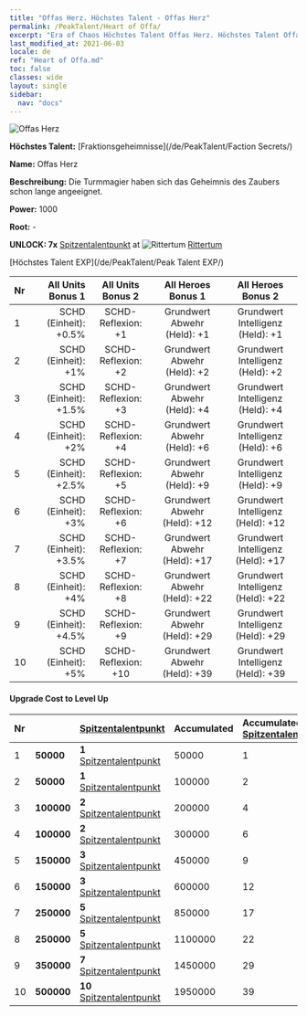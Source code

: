 ```yaml
---
title: "Offas Herz. Höchstes Talent - Offas Herz"
permalink: /PeakTalent/Heart of Offa/
excerpt: "Era of Chaos Höchstes Talent Offas Herz. Höchstes Talent Offas Herz. Offas Herz"
last_modified_at: 2021-06-03
locale: de
ref: "Heart of Offa.md"
toc: false
classes: wide
layout: single
sidebar:
  nav: "docs"
---
```


  ![Offas Herz](/images/pt/talent_3008.png)

  **Höchstes Talent:** [Fraktionsgeheimnisse](/de/PeakTalent/Faction Secrets/)

  **Name:** Offas Herz

  **Beschreibung:** Die Turmmagier haben sich das Geheimnis des Zaubers schon lange angeeignet.

  **Power:** 1000

  **Root:** -

  **UNLOCK: 7x** [Spitzentalentpunkt](/ItemsDE/con_934/) at ![Rittertum](/images/pt/talent_3006.png) [Rittertum](/de/PeakTalent/Chivalry/)

  [Höchstes Talent EXP](/de/PeakTalent/Peak Talent EXP/)

  | Nr | All Units Bonus 1 | All Units Bonus 2 | All Heroes Bonus 1 | All Heroes Bonus 2 |
  |:---|--------------:|:-------------:|:-------------:|:-------------:|
  | 1 | SCHD (Einheit): +0.5% | SCHD-Reflexion: +1 | Grundwert Abwehr (Held): +1 | Grundwert Intelligenz (Held): +1 |
  | 2 | SCHD (Einheit): +1% | SCHD-Reflexion: +2 | Grundwert Abwehr (Held): +2 | Grundwert Intelligenz (Held): +2 |
  | 3 | SCHD (Einheit): +1.5% | SCHD-Reflexion: +3 | Grundwert Abwehr (Held): +4 | Grundwert Intelligenz (Held): +4 |
  | 4 | SCHD (Einheit): +2% | SCHD-Reflexion: +4 | Grundwert Abwehr (Held): +6 | Grundwert Intelligenz (Held): +6 |
  | 5 | SCHD (Einheit): +2.5% | SCHD-Reflexion: +5 | Grundwert Abwehr (Held): +9 | Grundwert Intelligenz (Held): +9 |
  | 6 | SCHD (Einheit): +3% | SCHD-Reflexion: +6 | Grundwert Abwehr (Held): +12 | Grundwert Intelligenz (Held): +12 |
  | 7 | SCHD (Einheit): +3.5% | SCHD-Reflexion: +7 | Grundwert Abwehr (Held): +17 | Grundwert Intelligenz (Held): +17 |
  | 8 | SCHD (Einheit): +4% | SCHD-Reflexion: +8 | Grundwert Abwehr (Held): +22 | Grundwert Intelligenz (Held): +22 |
  | 9 | SCHD (Einheit): +4.5% | SCHD-Reflexion: +9 | Grundwert Abwehr (Held): +29 | Grundwert Intelligenz (Held): +29 |
  | 10 | SCHD (Einheit): +5% | SCHD-Reflexion: +10 | Grundwert Abwehr (Held): +39 | Grundwert Intelligenz (Held): +39 |


#### Upgrade Cost to Level Up

  | Nr | <i class="fas fa-coins"/> | [Spitzentalentpunkt](/ItemsDE/con_934/) | Accumulated <i class="fas fa-coins"/> | Accumulated [Spitzentalentpunkt](/ItemsDE/con_934/) |
  |:---|:--------------|:-------------|:-------------|:-------------|
  | 1 | **50000** | **1** [Spitzentalentpunkt](/ItemsDE/con_934/) | 50000 | 1 |
  | 2 | **50000** | **1** [Spitzentalentpunkt](/ItemsDE/con_934/) | 100000 | 2 |
  | 3 | **100000** | **2** [Spitzentalentpunkt](/ItemsDE/con_934/) | 200000 | 4 |
  | 4 | **100000** | **2** [Spitzentalentpunkt](/ItemsDE/con_934/) | 300000 | 6 |
  | 5 | **150000** | **3** [Spitzentalentpunkt](/ItemsDE/con_934/) | 450000 | 9 |
  | 6 | **150000** | **3** [Spitzentalentpunkt](/ItemsDE/con_934/) | 600000 | 12 |
  | 7 | **250000** | **5** [Spitzentalentpunkt](/ItemsDE/con_934/) | 850000 | 17 |
  | 8 | **250000** | **5** [Spitzentalentpunkt](/ItemsDE/con_934/) | 1100000 | 22 |
  | 9 | **350000** | **7** [Spitzentalentpunkt](/ItemsDE/con_934/) | 1450000 | 29 |
  | 10 | **500000** | **10** [Spitzentalentpunkt](/ItemsDE/con_934/) | 1950000 | 39 |
